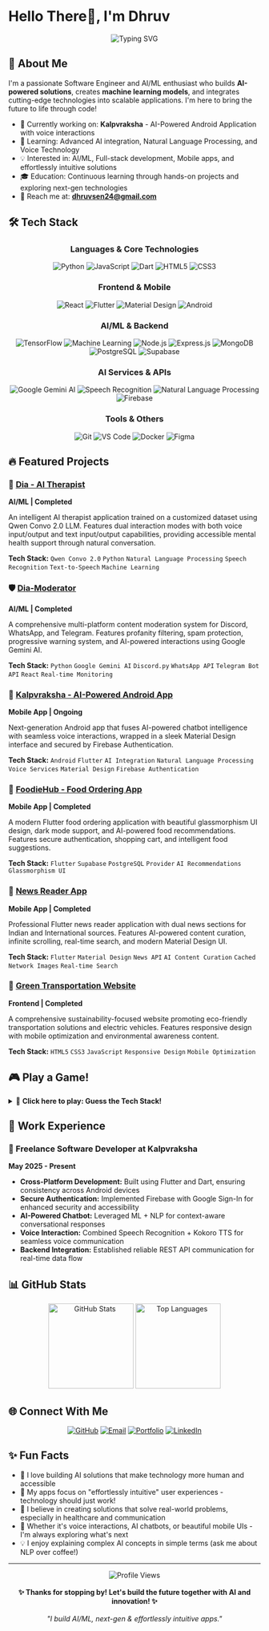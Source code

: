 # Hello There👋, I'm Dhruv

<div align="center">
  <img src="https://readme-typing-svg.herokuapp.com?font=Fira+Code&weight=600&size=30&pause=1000&color=2ECC71&center=true&vCenter=true&width=435&lines=Software+Engineer;AI%2FML+Enthusiast;Full+Stack+Developer;Mobile+App+Developer" alt="Typing SVG" />
</div>

## 🚀 About Me

I'm a passionate Software Engineer and AI/ML enthusiast who builds **AI-powered solutions**, creates **machine learning models**, and integrates cutting-edge technologies into scalable applications. I'm here to bring the future to life through code!

- 🔭 Currently working on: **Kalpvraksha** - AI-Powered Android Application with voice interactions
- 🌱 Learning: Advanced AI integration, Natural Language Processing, and Voice Technology
- 💡 Interested in: AI/ML, Full-stack development, Mobile apps, and effortlessly intuitive solutions
- 🎓 Education: Continuous learning through hands-on projects and exploring next-gen technologies
- 📧 Reach me at: **dhruvsen24@gmail.com**

## 🛠️ Tech Stack

<div align="center">
  
### Languages & Core Technologies

  ![Python](https://img.shields.io/badge/Python-3776AB?style=for-the-badge&logo=python&logoColor=white)
  ![JavaScript](https://img.shields.io/badge/JavaScript-F7DF1E?style=for-the-badge&logo=javascript&logoColor=black)
  ![Dart](https://img.shields.io/badge/Dart-0175C2?style=for-the-badge&logo=dart&logoColor=white)
  ![HTML5](https://img.shields.io/badge/HTML5-E34F26?style=for-the-badge&logo=html5&logoColor=white)
  ![CSS3](https://img.shields.io/badge/CSS3-1572B6?style=for-the-badge&logo=css3&logoColor=white)
  
### Frontend & Mobile

  ![React](https://img.shields.io/badge/React-61DAFB?style=for-the-badge&logo=react&logoColor=black)
  ![Flutter](https://img.shields.io/badge/Flutter-02569B?style=for-the-badge&logo=flutter&logoColor=white)
  ![Material Design](https://img.shields.io/badge/Material_Design-757575?style=for-the-badge&logo=material-design&logoColor=white)
  ![Android](https://img.shields.io/badge/Android-3DDC84?style=for-the-badge&logo=android&logoColor=white)
  
### AI/ML & Backend

  ![TensorFlow](https://img.shields.io/badge/TensorFlow-FF6F00?style=for-the-badge&logo=tensorflow&logoColor=white)
  ![Machine Learning](https://img.shields.io/badge/Machine_Learning-FF6F00?style=for-the-badge&logo=scikit-learn&logoColor=white)
  ![Node.js](https://img.shields.io/badge/Node.js-339933?style=for-the-badge&logo=node.js&logoColor=white)
  ![Express.js](https://img.shields.io/badge/Express.js-000000?style=for-the-badge&logo=express&logoColor=white)
  ![MongoDB](https://img.shields.io/badge/MongoDB-47A248?style=for-the-badge&logo=mongodb&logoColor=white)
  ![PostgreSQL](https://img.shields.io/badge/PostgreSQL-336791?style=for-the-badge&logo=postgresql&logoColor=white)
  ![Supabase](https://img.shields.io/badge/Supabase-3ECF8E?style=for-the-badge&logo=supabase&logoColor=white)
  
### AI Services & APIs

  ![Google Gemini AI](https://img.shields.io/badge/Google_Gemini-4285F4?style=for-the-badge&logo=google&logoColor=white)
  ![Speech Recognition](https://img.shields.io/badge/Speech_Recognition-FF6B6B?style=for-the-badge&logo=google-assistant&logoColor=white)
  ![Natural Language Processing](https://img.shields.io/badge/NLP-00D4AA?style=for-the-badge&logo=spacy&logoColor=white)
  ![Firebase](https://img.shields.io/badge/Firebase-FFCA28?style=for-the-badge&logo=firebase&logoColor=black)
  
### Tools & Others

  ![Git](https://img.shields.io/badge/Git-F05032?style=for-the-badge&logo=git&logoColor=white)
  ![VS Code](https://img.shields.io/badge/VS_Code-007ACC?style=for-the-badge&logo=visual-studio-code&logoColor=white)
  ![Docker](https://img.shields.io/badge/Docker-2496ED?style=for-the-badge&logo=docker&logoColor=white)
  ![Figma](https://img.shields.io/badge/Figma-F24E1E?style=for-the-badge&logo=figma&logoColor=white)
  
</div>

## 🔥 Featured Projects

### 🤖 [Dia - AI Therapist](https://github.com/DiaLabs/dia-therapist)
**AI/ML | Completed**

An intelligent AI therapist application trained on a customized dataset using Qwen Convo 2.0 LLM. Features dual interaction modes with both voice input/output and text input/output capabilities, providing accessible mental health support through natural conversation.

**Tech Stack:** `Qwen Convo 2.0` `Python` `Natural Language Processing` `Speech Recognition` `Text-to-Speech` `Machine Learning`

### 🛡️ [Dia-Moderator](https://github.com/DiaLabs/dia-moderator)
**AI/ML | Completed**

A comprehensive multi-platform content moderation system for Discord, WhatsApp, and Telegram. Features profanity filtering, spam protection, progressive warning system, and AI-powered interactions using Google Gemini AI.

**Tech Stack:** `Python` `Google Gemini AI` `Discord.py` `WhatsApp API` `Telegram Bot API` `React` `Real-time Monitoring`

### 📱 [Kalpvraksha - AI-Powered Android App](https://github.com/CodeXdhruv/Kalpvraksha)
**Mobile App | Ongoing**

Next-generation Android app that fuses AI-powered chatbot intelligence with seamless voice interactions, wrapped in a sleek Material Design interface and secured by Firebase Authentication.

**Tech Stack:** `Android` `Flutter` `AI Integration` `Natural Language Processing` `Voice Services` `Material Design` `Firebase Authentication`

### 🍔 [FoodieHub - Food Ordering App](https://github.com/CodeXdhruv/E-Canteen-App/tree/feature/foodiehub-enhancements)
**Mobile App | Completed**

A modern Flutter food ordering application with beautiful glassmorphism UI design, dark mode support, and AI-powered food recommendations. Features secure authentication, shopping cart, and intelligent food suggestions.

**Tech Stack:** `Flutter` `Supabase` `PostgreSQL` `Provider` `AI Recommendations` `Glassmorphism UI`

### 📰 [News Reader App](https://github.com/CodeXdhruv/NewsReader-App)
**Mobile App | Completed**

Professional Flutter news reader application with dual news sections for Indian and International sources. Features AI-powered content curation, infinite scrolling, real-time search, and modern Material Design UI.

**Tech Stack:** `Flutter` `Material Design` `News API` `AI Content Curation` `Cached Network Images` `Real-time Search`

### 🌱 [Green Transportation Website](https://codexdhruv.github.io/GreenTransportation_Project/)
**Frontend | Completed**

A comprehensive sustainability-focused website promoting eco-friendly transportation solutions and electric vehicles. Features responsive design with mobile optimization and environmental awareness content.

**Tech Stack:** `HTML5` `CSS3` `JavaScript` `Responsive Design` `Mobile Optimization`

## 🎮 Play a Game!

<details>
<summary>🎯 <strong>Click here to play: Guess the Tech Stack!</strong></summary>
<br>

I'll describe a project, and you guess which tech stack I used! 

**Project Clue:** *"This project can understand what you say, respond back in a natural voice, works on Android phones, looks beautiful with Google's design language, and keeps your data secure with Google's authentication service."*

<details>
<summary>🤔 Ready for the answer?</summary>
<br>

**Answer:** Kalpvraksha! 
- **Speech Recognition** for understanding voice
- **Kokoro TTS** for natural voice responses  
- **Flutter & Android** for mobile development
- **Material Design** for beautiful UI
- **Firebase Authentication** for secure login

🎉 **Bonus Round:** Can you guess which project uses AI to help people with their mental health and supports both voice and text conversations?

<details>
<summary>💭 Click for answer!</summary>
<br>

**Answer:** Dia - AI Therapist! Built with Qwen Convo 2.0 LLM, featuring dual interaction modes for accessible mental health support.

</details>
</details>
</details>

</details>

## 💼 Work Experience

### 🚀 Freelance Software Developer at Kalpvraksha
**May 2025 - Present**

- **Cross-Platform Development:** Built using Flutter and Dart, ensuring consistency across Android devices
- **Secure Authentication:** Implemented Firebase with Google Sign-In for enhanced security and accessibility  
- **AI-Powered Chatbot:** Leveraged ML + NLP for context-aware conversational responses
- **Voice Interaction:** Combined Speech Recognition + Kokoro TTS for seamless voice communication
- **Backend Integration:** Established reliable REST API communication for real-time data flow

## 📊 GitHub Stats

<div align="center">
  <img src="https://github-readme-stats.vercel.app/api?username=CodeXdhruv&show_icons=true&theme=dark&hide_border=true&bg_color=0D1117&title_color=2ECC71&icon_color=2ECC71" alt="GitHub Stats" height="170" />
  <img src="https://github-readme-stats.vercel.app/api/top-langs/?username=CodeXdhruv&layout=compact&theme=dark&hide_border=true&bg_color=0D1117&title_color=2ECC71" alt="Top Languages" height="170" />
</div>


## 🌐 Connect With Me

<div align="center">
  
  [![GitHub](https://img.shields.io/badge/GitHub-100000?style=for-the-badge&logo=github&logoColor=white)](https://github.com/CodeXdhruv)
  [![Email](https://img.shields.io/badge/Email-2ECC71?style=for-the-badge&logo=gmail&logoColor=white)](mailto:dhruvsen24@gmail.com)
  [![Portfolio](https://img.shields.io/badge/Portfolio-2ECC71?style=for-the-badge&logo=google-chrome&logoColor=white)](https://codexdhruv.github.io)
  [![LinkedIn](https://img.shields.io/badge/LinkedIn-0077B5?style=for-the-badge&logo=linkedin&logoColor=white)](https://linkedin.com/in/dhruv-sen)
  
</div>

## ✨ Fun Facts

- 🤖 I love building AI solutions that make technology more human and accessible
- 📱 My apps focus on "effortlessly intuitive" user experiences - technology should just work!
- 🎯 I believe in creating solutions that solve real-world problems, especially in healthcare and communication
- 🌟 Whether it's voice interactions, AI chatbots, or beautiful mobile UIs - I'm always exploring what's next
- 💡 I enjoy explaining complex AI concepts in simple terms (ask me about NLP over coffee!)




---

<div align="center">
  <img src="https://komarev.com/ghpvc/?username=CodeXdhruv&color=2ECC71&style=for-the-badge" alt="Profile Views" />
  <br />
  <br />
  <strong>✨ Thanks for stopping by! Let's build the future together with AI and innovation! ✨</strong>
  <br />
  <br />
  <em>"I build AI/ML, next-gen & effortlessly intuitive apps."</em>
</div>
